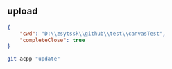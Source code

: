 ## upload

```json
{
    "cwd": "D:\\zsytssk\\github\\test\\canvasTest",
    "completeClose": true
}
```

```bash
git acpp "update"
```

